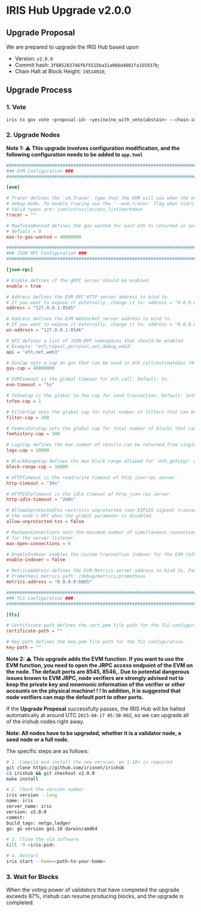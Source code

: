 # IRIS Hub Upgrade v2.0.0

## Upgrade Proposal

We are prepared to upgrade the IRIS Hub based upon

- Version: `v2.0.0`
- Commit hash: `3f885283746f6f5515ba31a06bd4801fa155937b`;
- Chain Halt at Block Height: `19514010`;

## Upgrade Process

### 1. Vote

```bash
iris tx gov vote <proposal-id> <yes|no|no_with_veto|abstain> --chain-id irishub-1 --fees 0.3iris --from <MyWallet>
```

### 2. Upgrade Nodes

**Note 1:** ⚠️ **This upgrade involves configuration modification, and the following configuration needs to be added to `app.toml`**

```toml
###############################################################################
### EVM Configuration ###
###############################################################################

[evm]

# Tracer defines the 'vm.Tracer' type that the EVM will use when the node is run in
# debug mode. To enable tracing use the '--evm.tracer' flag when starting your node.
# Valid types are: json|struct|access_list|markdown
tracer = ""

# MaxTxGasWanted defines the gas wanted for each eth tx returned in ante handler in check tx mode.
# defualt = 0
max-tx-gas-wanted = 40000000

###############################################################################
### JSON RPC Configuration ###
###############################################################################

[json-rpc]

# Enable defines if the gRPC server should be enabled.
enable = true

# Address defines the EVM RPC HTTP server address to bind to.
# If you want to expose it externally, change it to: address = "0.0.0.0:8545"
address = "127.0.0.1:8545"

# Address defines the EVM WebSocket server address to bind to.
# If you want to expose it externally, change it to: address = "0.0.0.0:8546"
ws-address = "127.0.0.1:8546"

# API defines a list of JSON-RPC namespaces that should be enabled
# Example: "eth,txpool,personal,net,debug,web3"
api = "eth,net,web3"

# GasCap sets a cap on gas that can be used in eth_call/estimateGas (0=infinite). Default: 25,000,000.
gas-cap = 40000000

# EVMTimeout is the global timeout for eth_call. Default: 5s.
evm-timeout = "5s"

# TxFeeCap is the global tx-fee cap for send transaction. Default: 1eth.
txfee-cap = 1

# FilterCap sets the global cap for total number of filters that can be created
filter-cap = 200

# FeeHistoryCap sets the global cap for total number of blocks that can be fetched
feehistory-cap = 100

# LogsCap defines the max number of results can be returned from single 'eth_getLogs' query.
logs-cap = 10000

# BlockRangeCap defines the max block range allowed for 'eth_getLogs' query.
block-range-cap = 10000

# HTTPTimeout is the read/write timeout of http json-rpc server.
http-timeout = "30s"

# HTTPIdleTimeout is the idle timeout of http json-rpc server.
http-idle-timeout = "2m0s"

# AllowUnprotectedTxs restricts unprotected (non EIP155 signed) transactions to be submitted via
# the node's RPC when the global parameter is disabled.
allow-unprotected-txs = false

# MaxOpenConnections sets the maximum number of simultaneous connections
# for the server listener.
max-open-connections = 0

# EnableIndexer enables the custom transaction indexer for the EVM (ethereum transactions).
enable-indexer = false

# MetricsAddress defines the EVM Metrics server address to bind to. Pass --metrics in CLI to enable
# Prometheus metrics path: /debug/metrics/prometheus
metrics-address = "0.0.0.0:6065"

###############################################################################
### TLS Configuration ###
###############################################################################

[tls]

# Certificate path defines the cert.pem file path for the TLS configuration.
certificate-path = ""

# Key path defines the key.pem file path for the TLS configuration.
key-path = ""
```

**Note 2:** ⚠️ **This upgrade adds the EVM function. If you want to use the EVM function, you need to open the JRPC access endpoint of the EVM on the node. The default ports are 8545, 8546,. Due to potential dangerous issues known to EVM JRPC, node verifiers are strongly advised not to keep the private key and mnemonic information of the verifier or other accounts on the physical machine! ! ! In addition, it is suggested that node verifiers can map the default port to other ports.**

If the  **Upgrade Proposal**  successfully passes, the IRIS Hub will be halted automatically at around UTC `2023-04-17 05:30:00Z`, so we can upgrade all of the irishub nodes right away.

**Note: All nodes have to be upgraded, whether it is a validator node, a seed node or a full node.**

The specific steps are as follows:

```bash
# 1. Compile and install the new version, go 1.18+ is required
git clone https://github.com/irisnet/irishub
cd irishub && git checkout v2.0.0
make install

# 2. Check the version number
iris version --long
name: iris
server_name: iris
version: v2.0.0
commit: 
build_tags: netgo,ledger
go: go version go1.18 darwin/amd64

# 3. Close the old software
kill -9 <iris-pid>

# 4. Restart
iris start --home=<path-to-your-home>
```

### 3. Wait for Blocks

When the voting power of validators that have completed the upgrade exceeds 67%, irishub can resume producing blocks, and the upgrade is completed.
